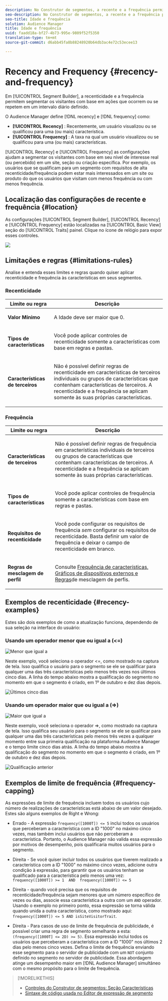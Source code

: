 ```yaml
---
description: No Construtor de segmentos, a recente e a frequência permitem segmentar os visitantes com base em ações que ocorrem ou se repetem em um intervalo diário definido.
seo-description: No Construtor de segmentos, a recente e a frequência permitem segmentar os visitantes com base em ações que ocorrem ou se repetem em um intervalo diário definido.
seo-title: Idade e frequência
solution: Audience Manager
title: Idade e frequência
uuid: faadd18a-bf27-4b73-995e-9809f52f5350
translation-type: tm+mt
source-git-commit: d6abb45fa8b88248920b64db3ac4e72c53ecee13

---
```



# Recency and Frequency {#recency-and-frequency}

Em [!UICONTROL Segment Builder], a recenticidade e a frequência permitem segmentar os visitantes com base em ações que ocorrem ou se repetem em um intervalo diário definido.

O Audience Manager define [!DNL recency] e [!DNL frequency] como:

* **[!UICONTROL Recency]** : Recentemente, um usuário visualizou ou se qualificou para uma (ou mais) característica.
* **[!UICONTROL Frequency]** : A taxa na qual um usuário visualizou ou se qualificou para uma (ou mais) características.

[!UICONTROL Recency] e [!UICONTROL Frequency] as configurações ajudam a segmentar os visitantes com base em seu nível de interesse real (ou percebido) em um site, seção ou criação específica. Por exemplo, os usuários que se qualificam para um segmento com requisitos de alta recenticidade/frequência podem estar mais interessados em um site ou produto do que os usuários que visitam com menos frequência ou com menos frequência.

## Localização das configurações de recente e frequência {#location}

As configurações [!UICONTROL Segment Builder], [!UICONTROL Recency] e [!UICONTROL Frequency] estão localizadas na [!UICONTROL Basic View] seção do [!UICONTROL Traits] painel. Clique no ícone de relógio para expor esses controles.

![](assets/recency_frequency.png)

## Limitações e regras {#limitations-rules}

Analise e entenda esses limites e regras quando quiser aplicar recenticidade e frequência às características em seus segmentos.

### Recenticidade

<table id="table_026064124C694D75B7A960457D50170B"> 
 <thead> 
  <tr> 
   <th colname="col1" class="entry"> Limite ou regra </th> 
   <th colname="col2" class="entry"> Descrição </th> 
  </tr> 
 </thead>
 <tbody> 
  <tr> 
   <td colname="col1"> <p> <b>Valor Mínimo</b> </p> </td> 
   <td colname="col2"> <p>A Idade deve ser maior que 0. </p> </td> 
  </tr>
  <tr> 
   <td colname="col1"> <p> <b>Tipos de características</b> </p> </td> 
   <td colname="col2"> <p>Você pode aplicar controles de recenticidade somente a características com base em regras e pastas. </p> </td> 
  </tr> 
  <tr> 
   <td colname="col1"> <p> <b>Características de terceiros</b> </p> </td> 
   <td colname="col2"> <p>Não é possível definir regras de recenticidade em características de terceiros individuais ou grupos de características que contenham características de terceiros. A recenticidade e a frequência se aplicam somente às suas próprias características. </p> </td> 
  </tr> 
 </tbody> 
</table>

### Frequência

<table id="table_EBD621D26C8B4D03933E8C0753C892A7"> 
 <thead> 
  <tr> 
   <th colname="col1" class="entry"> Limite ou regra </th> 
   <th colname="col2" class="entry"> Descrição </th> 
  </tr> 
 </thead>
 <tbody> 
  <tr> 
   <td colname="col1"> <p> <b>Características de terceiros</b> </p> </td> 
   <td colname="col2"> <p>Não é possível definir regras de frequência em características individuais de terceiros ou grupos de características que contenham características de terceiros. A recenticidade e a frequência se aplicam somente às suas próprias características. </p> </td> 
  </tr> 
  <tr> 
   <td colname="col1"> <p> <b>Tipos de características</b> </p> </td> 
   <td colname="col2"> <p>Você pode aplicar controles de frequência somente a características com base em regras e pastas. </p> </td> 
  </tr> 
  <tr> 
   <td colname="col1"> <p> <b>Requisitos de recenticidade</b> </p> </td> 
   <td colname="col2"> <p>Você pode configurar os requisitos de frequência <i>sem</i> configurar os requisitos de recenticidade. Basta definir um valor de frequência e deixar o campo de recenticidade em branco. </p> </td> 
  </tr> 
  <tr> 
   <td colname="col1"> <p><b>Regras de mesclagem de perfil</b> </p> </td> 
   <td colname="col2"> <p>Consulte <a href="../../faq/faq-profile-merge.md#trait-freq-device-rules"> Frequência de características, Gráficos de dispositivos externos e Regras</a>de mesclagem de perfis. </p> </td> 
  </tr> 
 </tbody> 
</table>

## Exemplos de recenticidade {#recency-examples}

Estes são dois exemplos de como a atualização funciona, dependendo de sua seleção na interface do usuário:

### Usando um operador menor que ou igual a (&lt;=)

![Menor que igual a](assets/less-than-equal-to.png)

Neste exemplo, você seleciona o operador &lt;=, como mostrado na captura de tela. Isso qualifica o usuário para o segmento se ele se qualificar para qualquer uma das três características pelo menos três vezes nos últimos cinco dias. A linha do tempo abaixo mostra a qualificação do segmento no momento em que o segmento é criado, em 1º de outubro e dez dias depois.

![Últimos cinco dias](assets/last-5-days.png)

### Usando um operador maior que ou igual a (=&gt;)

![Maior que igual a](assets/greater-than-equal-to.png)

Neste exemplo, você seleciona o operador =&gt;, como mostrado na captura de tela. Isso qualifica seu usuário para o segmento se ele se qualificar para qualquer uma das três características pelo menos três vezes a qualquer momento entre sua primeira qualificação na plataforma Audience Manager e o tempo limite cinco dias atrás. A linha do tempo abaixo mostra a qualificação do segmento no momento em que o segmento é criado, em 1º de outubro e dez dias depois.

![Qualificação anterior](assets/earlier-qualification.png)


## Exemplos de limite de frequência {#frequency-capping}

As expressões de limite de frequência incluem todos os usuários cujo número de realizações de características está abaixo de um valor desejado. Estes são alguns exemplos de Right e Wrong:

* Errado - A expressão `frequency([1000T]) <= 5` inclui todos os usuários que perceberam a característica com a ID "1000" no máximo cinco vezes, mas também inclui usuários que não perceberam a característica. Portanto, o Audience Manager não valida essa expressão por motivos de desempenho, pois qualificaria muitos usuários para o segmento.

* Direita - Se você quiser incluir todos os usuários que tiverem realizado a característica com a ID "1000" no máximo cinco vezes, adicione outra condição à expressão, para garantir que os usuários tenham se qualificado para a característica pelo menos uma vez:  `frequency([1000T]) >= 1  AND  frequency([1000T]) <= 5`

* Direita - quando você precisa que os requisitos de recenticidade/frequência sejam menores que um número específico de vezes ou dias, associe essa característica a outra com um `AND` operador. Usando o exemplo no primeiro ponto, essa expressão se torna válida quando unida a outra característica, como mostrado aqui: `frequency([1000T]) <= 5 AND isSiteVisitorTrait`.

* Direita - Para casos de uso de limite de frequência de publicidade, é possível criar uma regra de segmento semelhante a esta: `(frequency([1000T] <= 2D) >= 5)`. Essa expressão inclui todos os usuários que perceberam a característica com a ID "1000" nos últimos 2 dias pelo menos cinco vezes. Defina o limite de frequência enviando esse segmento para o servidor de publicidade com um `NOT` conjunto definido no segmento no servidor de publicidade. Essa abordagem atinge um desempenho maior em [!DNL Audience Manager] simultâneo com o mesmo propósito para o limite de frequência.

>[!MORELIKETHIS]
>
>* [Controles do Construtor de segmentos: Seção Características](../../features/segments/segment-builder.md#segment-builder-controls-traits)
>* [Sintaxe de código usada no Editor de expressão de segmento](../../features/segments/segment-code-syntax.md)

